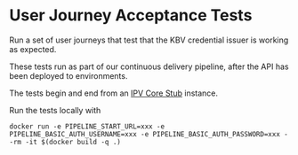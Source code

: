 # User Journey Acceptance Tests

Run a set of user journeys that test that the KBV credential issuer is working as expected.

These tests run as part of our continuous delivery pipeline, after the API has been deployed to environments.

The tests begin and end from an [IPV Core Stub](https://github.com/alphagov/di-ipv-stubs/tree/main/di-ipv-core-stub) instance.

Run the tests locally with

`docker run -e PIPELINE_START_URL=xxx -e PIPELINE_BASIC_AUTH_USERNAME=xxx -e PIPELINE_BASIC_AUTH_PASSWORD=xxx --rm -it $(docker build -q .)`

